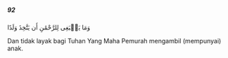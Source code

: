 ##### 92

<span class="ayah">وَمَا يَنۢبَغِى لِلرَّحْمَٰنِ أَن يَتَّخِذَ وَلَدًا</span>

<span class="ayah_translation">Dan tidak layak bagi Tuhan Yang Maha Pemurah mengambil (mempunyai) anak.</span>
